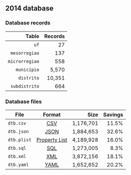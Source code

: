 ## 2014 database

### Database records

|          Table | Records |
| --------------:| -------:|
|           `uf` |      27 |
|  `mesorregiao` |     137 |
| `microrregiao` |     558 |
|    `municipio` |   5,570 |
|     `distrito` |  10,351 |
|  `subdistrito` |     664 |

### Database files

| File        | Format                                                       |      Size | Savings |
| ----------- |:------------------------------------------------------------:| ---------:| -------:|
| `dtb.csv`   | [CSV](https://en.wikipedia.org/wiki/Comma-separated_values)  | 1,176,701 |   11.5% |
| `dtb.json`  | [JSON](https://en.wikipedia.org/wiki/JSON)                   | 1,884,653 |   32.6% |
| `dtb.plist` | [Property List](https://en.wikipedia.org/wiki/Property_list) | 4,189,928 |   16.0% |
| `dtb.sql`   | [SQL](https://en.wikipedia.org/wiki/SQL)                     | 1,273,005 |    8.3% |
| `dtb.xml`   | [XML](https://en.wikipedia.org/wiki/XML)                     | 3,872,156 |   18.1% |
| `dtb.yaml`  | [YAML](https://en.wikipedia.org/wiki/YAML)                   | 1,652,652 |   20.2% |
